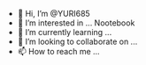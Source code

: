 - 👋 Hi, I’m @YURI685
- 👀 I’m interested in ... Nootebook
- 🌱 I’m currently learning ...
- 💞️ I’m looking to collaborate on ...
- 📫 How to reach me ...

<!---
YURI685/YURI685 is a ✨ special ✨ repository because its `README.md` (this file) appears on your GitHub profile.
You can click the Preview link to take a look at your changes.
--->
